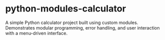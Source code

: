 # python-modules-calculator
A simple Python calculator project built using custom modules. Demonstrates modular programming, error handling, and user interaction with a menu-driven interface.
